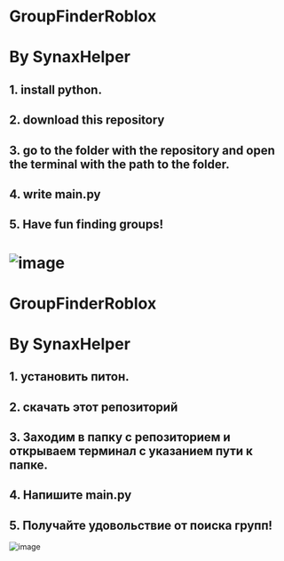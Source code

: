# GroupFinderRoblox
# By SynaxHelper

## 1. install python.
## 2. download this repository
## 3. go to the folder with the repository and open the terminal with the path to the folder.
## 4. write main.py
## 5. Have fun finding groups!
![image](https://user-images.githubusercontent.com/96192580/153263584-cf9509f1-30d5-414d-b67d-d9322ac85002.png)
=====================
# GroupFinderRoblox
# By SynaxHelper

## 1. установить питон.
## 2. скачать этот репозиторий
## 3. Заходим в папку с репозиторием и открываем терминал с указанием пути к папке.
## 4. Напишите main.py
## 5. Получайте удовольствие от поиска групп!
![image](https://user-images.githubusercontent.com/96192580/153263584-cf9509f1-30d5-414d-b67d-d9322ac85002.png)
